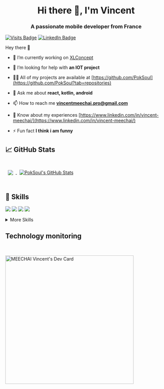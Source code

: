 <h1 align="center">Hi there 👋, I'm Vincent</h1>
<h3 align="center">A passionate mobile developer from France</h3>

[![Visits Badge](https://komarev.com/ghpvc/?username=PokSoul&label=Profile%20views&color=0e75b6&style=flat)](https://github.com/PokSoul)
[![LinkedIn Badge](https://img.shields.io/badge/LinkedIn-Profile-informational?style=flat&logo=linkedin&logoColor=white&color=0D76A8)](https://www.linkedin.com/in/melvin-debot-b22078173/?originalSubdomain=fr)


Hey there 👋

- 🔭 I’m currently working on [XLConcept](https://www.xlconcept.fr/)

- 🤝 I’m looking for help with **an IOT project**

- 👨‍💻 All of my projects are available at [https://github.com/PokSoul](https://github.com/PokSoul?tab=repositories)

- 💬 Ask me about **react, kotlin, android**

- 📫 How to reach me **vincentmeechai.pro@gmail.com**

- 📄 Know about my experiences [https://www.linkedin.com/in/vincent-meechai/](https://www.linkedin.com/in/vincent-meechai/)

- ⚡ Fun fact **I think i am funny**


## &#x1f4c8; GitHub Stats

<br>

<a href="https://github.com/PokSoul">
  <img align="center" style="margin:0.5rem" src="https://github-readme-stats.vercel.app/api/top-langs/?username=PokSoul&hide=html,css&title_color=ffffff&text_color=c9cacc&icon_color=4AB197&bg_color=1A2B34" />
</a>
<a href="https://github.com/PokSoul">
  <img align="center" style="margin:0.5rem" src="https://github-readme-stats.vercel.app/api?username=PokSoul&show_icons=true&line_height=27&count_private=true&title_color=ffffff&text_color=c9cacc&icon_color=4AB097&bg_color=1A2B34" alt="PokSoul's GitHub Stats" />
</a>

<br>
<br>

## 💼 Skills


![](https://img.shields.io/badge/Code-React-informational?style=?style=for-the-badge&logo=react&logoColor=white&color=4AB197)
![](https://img.shields.io/badge/Code-JavaScript-informational?style=flat&logo=JavaScript&logoColor=white&color=4AB197)
![](https://img.shields.io/badge/Code-Android-informational?style=?style=for-the-badge&logo=android&logoColor=white&color=4AB197)
![](https://img.shields.io/badge/Code-Kotlin-informational?style=?style=for-the-badge&logo=kotlin&logoColor=white&color=4AB197)


<details>
<summary>More Skills</summary>
<br>

![](https://img.shields.io/badge/Style-CSS-informational?style=flat&logo=css3&logoColor=white&color=4AB197)



<br>


![](https://img.shields.io/badge/Tools-Netlify-informational?style=flat&logo=netlify&logoColor=white&color=4AB197)
![](https://img.shields.io/badge/Tools-NPM-informational?style=flat&logo=npm&logoColor=white&color=4AB197)
![](https://img.shields.io/badge/Tools-Postman-informational?style=flat&logo=Postman&logoColor=white&color=4AB197)
![](https://img.shields.io/badge/Tools-GitHub-informational?style=flat&logo=GitHub&logoColor=white&color=4AB197)
![](https://img.shields.io/badge/Tools-GitLab-informational?style=flat&logo=GitLab&logoColor=white&color=4AB197)



</details>

## Technology monitoring

<br>

<a href="https://app.daily.dev/MEECHAI_Vincent"><img src="https://api.daily.dev/devcards/41494f73a39d47c9af1dd14ff553a534.png?r=e2n" width="400" alt="MEECHAI Vincent's Dev Card"/></a>
